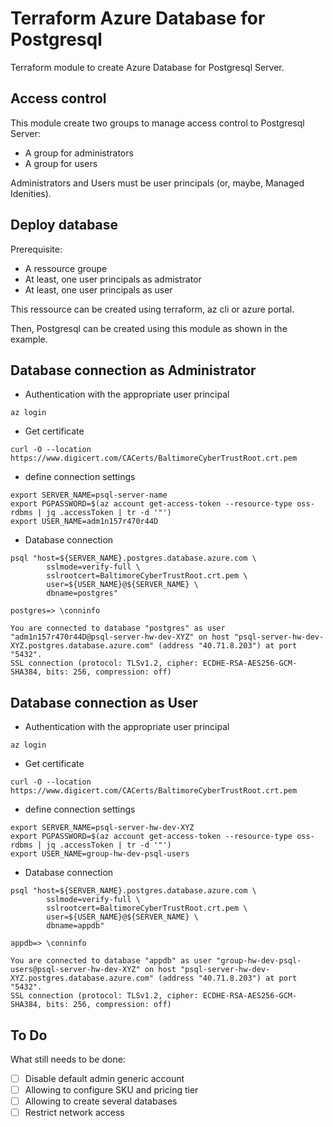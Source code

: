 # Terraform Azure Database for Postgresql

Terraform module to create Azure Database for Postgresql Server.

## Access control

This module create two groups to manage access control to Postgresql Server:

- A group for administrators
- A group for users

Administrators and Users must be user principals (or, maybe, Managed Idenities).

## Deploy database

Prerequisite:

- A ressource groupe
- At least, one user principals as admistrator
- At least, one user principals as user

This ressource can be created using terraform, az cli or azure portal.

Then, Postgresql can be created using this module as shown in the example.


## Database connection as Administrator


- Authentication with the appropriate user principal

```
az login
```

- Get certificate

```
curl -O --location https://www.digicert.com/CACerts/BaltimoreCyberTrustRoot.crt.pem
```

- define connection settings

```
export SERVER_NAME=psql-server-name
export PGPASSWORD=$(az account get-access-token --resource-type oss-rdbms | jq .accessToken | tr -d '"')
export USER_NAME=adm1n157r470r44D
```

- Database connection

```
psql "host=${SERVER_NAME}.postgres.database.azure.com \
        sslmode=verify-full \
        sslrootcert=BaltimoreCyberTrustRoot.crt.pem \
        user=${USER_NAME}@${SERVER_NAME} \
        dbname=postgres"
```

```
postgres=> \conninfo

You are connected to database "postgres" as user "adm1n157r470r44D@psql-server-hw-dev-XYZ" on host "psql-server-hw-dev-XYZ.postgres.database.azure.com" (address "40.71.8.203") at port "5432".
SSL connection (protocol: TLSv1.2, cipher: ECDHE-RSA-AES256-GCM-SHA384, bits: 256, compression: off)
```

## Database connection as User

- Authentication with the appropriate user principal

```
az login
```

- Get certificate

```
curl -O --location https://www.digicert.com/CACerts/BaltimoreCyberTrustRoot.crt.pem
```

- define connection settings

```
export SERVER_NAME=psql-server-hw-dev-XYZ
export PGPASSWORD=$(az account get-access-token --resource-type oss-rdbms | jq .accessToken | tr -d '"')
export USER_NAME=group-hw-dev-psql-users
```

- Database connection

```
psql "host=${SERVER_NAME}.postgres.database.azure.com \
        sslmode=verify-full \
        sslrootcert=BaltimoreCyberTrustRoot.crt.pem \
        user=${USER_NAME}@${SERVER_NAME} \
        dbname=appdb"
```

```
appdb=> \conninfo

You are connected to database "appdb" as user "group-hw-dev-psql-users@psql-server-hw-dev-XYZ" on host "psql-server-hw-dev-XYZ.postgres.database.azure.com" (address "40.71.8.203") at port "5432".
SSL connection (protocol: TLSv1.2, cipher: ECDHE-RSA-AES256-GCM-SHA384, bits: 256, compression: off)
```

## To Do

What still needs to be done:

- [ ] Disable default admin generic account
- [ ] Allowing to configure SKU and pricing tier
- [ ] Allowing to create several databases
- [ ] Restrict network access